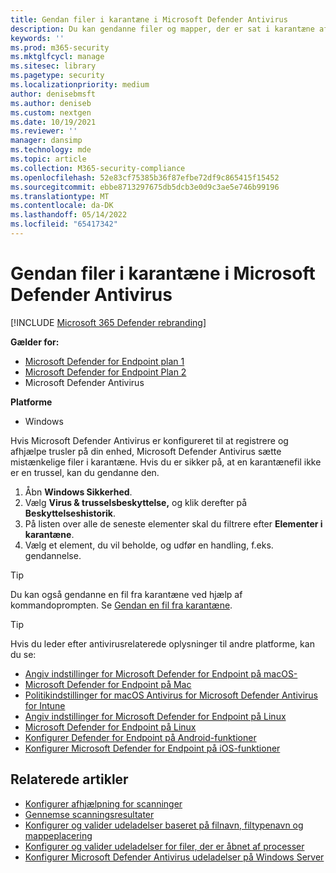 ```yaml
---
title: Gendan filer i karantæne i Microsoft Defender Antivirus
description: Du kan gendanne filer og mapper, der er sat i karantæne af Microsoft Defender Antivirus.
keywords: ''
ms.prod: m365-security
ms.mktglfcycl: manage
ms.sitesec: library
ms.pagetype: security
ms.localizationpriority: medium
author: denisebmsft
ms.author: deniseb
ms.custom: nextgen
ms.date: 10/19/2021
ms.reviewer: ''
manager: dansimp
ms.technology: mde
ms.topic: article
ms.collection: M365-security-compliance
ms.openlocfilehash: 52e83cf75385b36f87efbe72df9c865415f15452
ms.sourcegitcommit: ebbe8713297675db5dcb3e0d9c3ae5e746b99196
ms.translationtype: MT
ms.contentlocale: da-DK
ms.lasthandoff: 05/14/2022
ms.locfileid: "65417342"
---
```

# <a name="restore-quarantined-files-in-microsoft-defender-antivirus"></a>Gendan filer i karantæne i Microsoft Defender Antivirus

[!INCLUDE [Microsoft 365 Defender rebranding](../../includes/microsoft-defender.md)]


**Gælder for:**
- [Microsoft Defender for Endpoint plan 1](https://go.microsoft.com/fwlink/p/?linkid=2154037)
- [Microsoft Defender for Endpoint Plan 2](https://go.microsoft.com/fwlink/p/?linkid=2154037)
- Microsoft Defender Antivirus

**Platforme**
- Windows

Hvis Microsoft Defender Antivirus er konfigureret til at registrere og afhjælpe trusler på din enhed, Microsoft Defender Antivirus sætte mistænkelige filer i karantæne. Hvis du er sikker på, at en karantænefil ikke er en trussel, kan du gendanne den.

1. Åbn **Windows Sikkerhed**.
2. Vælg **Virus & trusselsbeskyttelse,** og klik derefter på **Beskyttelseshistorik**.
3. På listen over alle de seneste elementer skal du filtrere efter **Elementer i karantæne**.
4. Vælg et element, du vil beholde, og udfør en handling, f.eks. gendannelse.

> [!TIP]
> Du kan også gendanne en fil fra karantæne ved hjælp af kommandoprompten. Se [Gendan en fil fra karantæne](/windows/security/threat-protection/microsoft-defender-atp/respond-file-alerts#restore-file-from-quarantine). 

> [!TIP]
> Hvis du leder efter antivirusrelaterede oplysninger til andre platforme, kan du se:
> - [Angiv indstillinger for Microsoft Defender for Endpoint på macOS-](mac-preferences.md)
> - [Microsoft Defender for Endpoint på Mac](microsoft-defender-endpoint-mac.md)
> - [Politikindstillinger for macOS Antivirus for Microsoft Defender Antivirus for Intune](/mem/intune/protect/antivirus-microsoft-defender-settings-macos)
> - [Angiv indstillinger for Microsoft Defender for Endpoint på Linux](linux-preferences.md)
> - [Microsoft Defender for Endpoint på Linux](microsoft-defender-endpoint-linux.md)
> - [Konfigurer Defender for Endpoint på Android-funktioner](android-configure.md)
> - [Konfigurer Microsoft Defender for Endpoint på iOS-funktioner](ios-configure-features.md)

## <a name="related-articles"></a>Relaterede artikler

- [Konfigurer afhjælpning for scanninger](configure-remediation-microsoft-defender-antivirus.md)
- [Gennemse scanningsresultater](review-scan-results-microsoft-defender-antivirus.md)
- [Konfigurer og valider udeladelser baseret på filnavn, filtypenavn og mappeplacering](configure-extension-file-exclusions-microsoft-defender-antivirus.md)
- [Konfigurer og valider udeladelser for filer, der er åbnet af processer](configure-process-opened-file-exclusions-microsoft-defender-antivirus.md)
- [Konfigurer Microsoft Defender Antivirus udeladelser på Windows Server](configure-server-exclusions-microsoft-defender-antivirus.md)